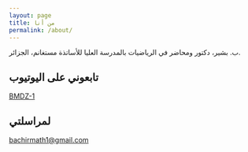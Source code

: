 ```yaml
---
layout: page
title: من أنا
permalink: /about/
---
```


ب. بشير، دكتور ومحاضر في الرياضيات بالمدرسة العليا للأساتذة مستغانم، الجزائر.



## تابعوني على اليوتيوب
[BMDZ-1](https://www.youtube.com/@BMDZ-1)


## لمراسلتي

[bachirmath1@gmail.com](mailto:bachirmath1@gmail.com)
